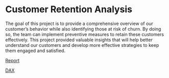# Customer Retention Analysis

The goal of this project is to provide a comprehensive overview of our customer’s behavior while also identifying those at risk of churn. By doing so, the team can implement preventive measures to retain these customers effectively. This project provided valuable insights that will help better understand our customers and develop more effective strategies to keep them engaged and satisfied.
 
[Report]()

[DAX](https://github.com/noahfavourite/customer_retention_analysis/blob/main/DAX_retention.txt)

